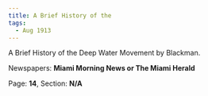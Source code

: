 ```yaml
---  
title: A Brief History of the  
tags:  
  - Aug 1913  
---  
```

  
A Brief History of the Deep Water Movement by Blackman.  
  
Newspapers: **Miami Morning News or The Miami Herald**  
  
Page: **14**, Section: **N/A** 
